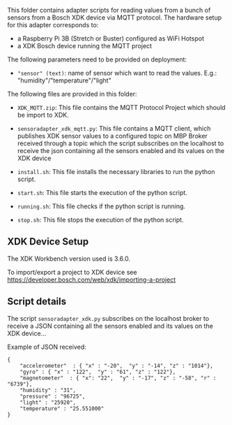 This folder contains adapter scripts for reading values from a bunch of sensors from a Bosch XDK device via MQTT protocol. The hardware setup for this adapter corresponds to:

 - a Raspberry Pi 3B (Stretch or Buster) configured as WiFi Hotspot
 - a XDK Bosch device running the MQTT project 

The following parameters need to be provided on deployment:

 - `"sensor" (text)`: name of sensor which want to read the values. E.g.:  "humidity"/"temperature"/"light"

The following files are provided in this folder:
 
 - `XDK_MQTT.zip`: This file contains the MQTT Protocol Project which should be import to XDK.
 
 - `sensoradapter_xdk_mqtt.py`: This file contains a MQTT client, which publishes XDK sensor values to a configured topic on MBP Broker received through a topic which the script subscribes on the localhost to receive the json containing all the sensors enabled and its values on the XDK device

 - `install.sh`: This file installs the necessary libraries to run the python script.
 
 - `start.sh`: This file starts the execution of the python script.
 
 - `running.sh`: This file checks if the python script is running.
  
 - `stop.sh`: This file stops the execution of the python script.

## XDK Device Setup

The XDK Workbench version used is 3.6.0.

To import/export a project to XDK device see https://developer.bosch.com/web/xdk/importing-a-project

## Script details

The script `sensoradapter_xdk.py` subscribes on the localhost broker to receive a JSON containing all the sensors enabled and its values on the XDK device...

Example of JSON received:
```
{ 
    "accelerometer"  : { "x" : "-20",  "y" : "-14", "z" : "1014"}, 
    "gyro" : { "x" : "122",  "y" : "61", "z" : "122"},
    "magnetometer"  : { "x": "22",  "y" : "-17", "z" : "-58", "r" : "6739"}, 
    "humidity" : "31",
    "pressure" : "96725",
    "light" : "25920",
    "temperature" : "25.551000"
}
```
